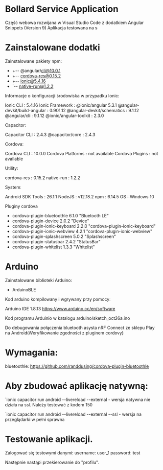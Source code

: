 # Bollard Service Application

Część webowa rozwijana w Visual Studio Code z dodatkiem Angular Snippets (Version 9)
Aplikacja testowana na s

# Zainstalowane dodatki

Zainstalowane pakiety npm:
+ +-- @angular/cli@10.0.1
+ +-- cordova-res@0.15.2
+ +-- ionic@5.4.16
+ `-- native-run@1.2.2

Informacje o konfiguracji środowiska w przypadku Ionic:

   Ionic CLI                     : 5.4.16
   Ionic Framework               : @ionic/angular 5.3.1
   @angular-devkit/build-angular : 0.901.12
   @angular-devkit/schematics    : 9.1.12
   @angular/cli                  : 9.1.12
   @ionic/angular-toolkit        : 2.3.0

Capacitor:

   Capacitor CLI   : 2.4.3
   @capacitor/core : 2.4.3

Cordova:

   Cordova CLI       : 10.0.0
   Cordova Platforms : not available
   Cordova Plugins   : not available

Utility:

   cordova-res : 0.15.2
   native-run  : 1.2.2

System:

   Android SDK Tools : 26.1.1 
   NodeJS            : v12.18.2 
   npm               : 6.14.5
   OS                : Windows 10




Pluginy cordova

+ cordova-plugin-bluetoothle 6.1.0 "Bluetooth LE"
+ cordova-plugin-device 2.0.2 "Device"
+ cordova-plugin-ionic-keyboard 2.2.0 "cordova-plugin-ionic-keyboard"
+ cordova-plugin-ionic-webview 4.2.1 "cordova-plugin-ionic-webview"
+ cordova-plugin-splashscreen 5.0.2 "Splashscreen"
+ cordova-plugin-statusbar 2.4.2 "StatusBar"
+ cordova-plugin-whitelist 1.3.3 "Whitelist"


# Arduino

Zainstalowane biblioteki Arduino:
+ ArduinoBLE

Kod arduino kompilowany i wgrywany przy pomocy:

Arduino IDE 1.8.13
https://www.arduino.cc/en/software

Kod programu Arduinio w katalogu arduino/sketch_oct26a.ino


Do debugowania połączenia bluetooth asysta nRF Connect ze sklepu Play na Android(Weryfikowanie zgodności z pluginem cordovy)




# Wymagania:

bluetoothle:
https://github.com/randdusing/cordova-plugin-bluetoothle


#  Aby zbudować aplikację natywną:

`ionic capacitor run android --livereload --external - wersja natywna nie działa na ssl. Należy testować z kodem 150

`ionic capacitor run android --livereload --external --ssl - wersja na przeglądarki w pełni sprawna


# Testowanie aplikacji.

Zalogować się testowymi danymi:
username: user_1 
password: test

Następnie nastąpi przekierowanie do "profilu".

